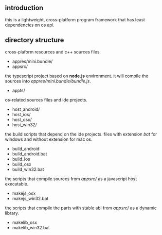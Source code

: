 ## introduction

this is a lightweight, cross-platform program framework
that has least dependencies on os api.

## directory structure

cross-plaform resources and c++ sources files.

* appres/mini.bundle/
* appsrc/

the typescript project based on **node.js** environment.
it will compile the sources into *appres/mini.bundle/bundle.js*.

* appts/

os-related sources files and ide projects.

* host_android/
* host_ios/
* host_osx/
* host_win32/

the build scripts that depend on the ide projects.
files with extension *bat* for windows and without extension for mac os.

* build_android
* build_android.bat
* build_ios
* build_osx
* build_win32.bat

the scripts that compile sources from *appsrc/* as a javascript host executable.

* makejs_osx
* makejs_win32.bat

the scripts that compile the parts with stable abi from *appsrc/* as a dynamic library.

* makelib_osx
* makelib_win32.bat
